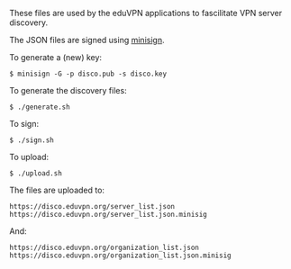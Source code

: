These files are used by the eduVPN applications to fascilitate VPN server 
discovery.

The JSON files are signed using 
[minisign](https://jedisct1.github.io/minisign/).

To generate a (new) key:

    $ minisign -G -p disco.pub -s disco.key

To generate the discovery files:

    $ ./generate.sh

To sign:

    $ ./sign.sh

To upload:

    $ ./upload.sh

The files are uploaded to:

    https://disco.eduvpn.org/server_list.json
    https://disco.eduvpn.org/server_list.json.minisig

And:

    https://disco.eduvpn.org/organization_list.json
    https://disco.eduvpn.org/organization_list.json.minisig
